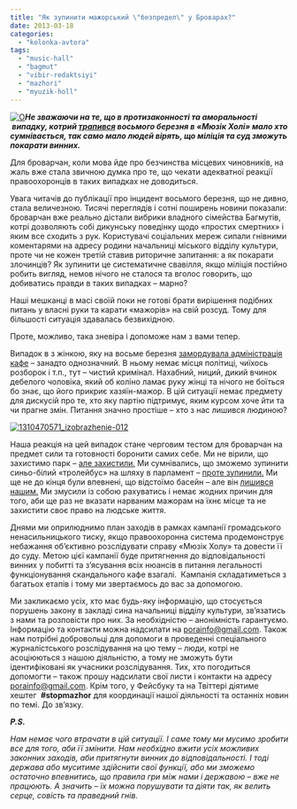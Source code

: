 ```yaml
---
title: "Як зупинити мажорський \"безпредел\" у Броварах?"
date: 2013-03-18
categories: 
  - "kolonka-avtora"
tags: 
  - "music-hall"
  - "bagmut"
  - "vibir-redaktsiyi"
  - "mazhori"
  - "myuzik-holl"
---
```


[![O](https://mpz.brovary.org/wp-content/uploads/2013/03/16010.jpg)](https://mpz.brovary.org/wp-content/uploads/2013/03/16010.jpg)_**Не зважаючи на те, що в протизаконності та аморальності  випадку, котрий [трапився](https://mpz.brovary.org/vosmogo-bereznya-ohorontsi-myuzik-holu-privitali-kliyentku-podviynim-perelomom-video/) восьмого березня в «Мюзік Холі» мало хто сумнівається, так само мало людей вірять, що міліція та суд зможуть покарати винних.**_

Для броварчан, коли мова йде про безчинства місцевих чиновників, на жаль вже стала звичною думка про те, що чекати адекватної реакції правоохоронців в таких випадках не доводиться.

Увага читачів до публікації про інцидент восьмого березня, що не дивно, стала величезною. Тисячі переглядів і сотні поширень новини показали: броварчан вже реально дістали вибрики владного сімейства Багмутів, котрі дозволяють собі дикунську поведінку щодо «простих смертних» і яким все сходить з рук. Користувачі соціальних мереж сипали гнівними коментарями на адресу родини начальниці міського відділу культури, проте чи не кожен третій ставив риторичне запитання: а як покарати злочинців? Як зупинити це систематичне свавілля, якщо міліція постійно робить вигляд, немов нічого не сталося та вголос говорить, що добиватись правди в таких випадках – марно?

Наші мешканці в масі своїй поки не готові брати вирішення подібних питань у власні руки та карати «мажорів» на свій розсуд. Тому для більшості ситуація здавалась безвихідною.

Проте, можливо, така зневіра і допоможе нам з вами тепер.

Випадок в з жінкою, яку на восьме березня [замордувала адміністрація кафе](https://mpz.brovary.org/vosmogo-bereznya-ohorontsi-myuzik-holu-privitali-kliyentku-podviynim-perelomom-video/) – занадто однозначний. В ньому немає місця політиці, чиїхось розборок і т.п., тут – чистий кримінал. Нахабний, ниций, дикий вчинок дебелого чоловіка, який об коліно ламає руку жінці та нічого не боїться бо знає, що його прикриє хазяїн-мажор. В цій ситуації немає предмету для дискусій про те, хто яку партію підтримує, яким курсом хоче йти та чи прагне змін. Питання значно простіше – хто з нас лишився людиною?

[![1310470571_izobrazhenie-012](https://mpz.brovary.org/wp-content/uploads/2013/03/1310470571_izobrazhenie-012.jpg)](https://mpz.brovary.org/wp-content/uploads/2013/03/1310470571_izobrazhenie-012.jpg)

Наша реакція на цей випадок стане черговим тестом для броварчан на предмет сили та готовності боронити самих себе. Ми не вірили, що захистимо парк – [але захистили.](https://mpz.brovary.org/peremoga/) Ми сумнівались, що зможемо зупинити синьо-білий «тролейбус» на шляху в парламент – [проте зупинили.](https://mpz.brovary.org/shho-i-treba-bulo-dovesti/) Ми ще не до кінця були впевнені, що відстоїмо басейн – але він [лишився нашим.](https://mpz.brovary.org/deputati-ne-riziknuli-zabrati-baseyn-u-brovarchan/) Ми змусили із собою рахуватись і немає жодних причин для того, аби ще раз не вказати нарваним мажорам на їхнє місце та не захистити своє право на людське життя.

Днями ми оприлюднимо план заходів в рамках кампанії громадського ненасильницького тиску, якщо правоохоронна система продемонструє небажання об’єктивно розслідувати справу «Мюзік Холу» та довести її до суду. Метою цієї кампанії буде притягнення до відповідальності винних у побитті та з’ясування всіх нюансів в питання легальності функціонування скандального кафе взагалі.  Кампанія складатиметься з багатьох етапів і тому ми звертаємось до вас за допомогою.

Ми закликаємо усіх, хто має будь-яку інформацію, що стосується порушень закону в закладі сина начальниці відділу культури, зв’язатись з нами та розповісти про них. За необхідністю – анонімність гарантуємо. Інформацію та контакти можна надсилати на [porainfo@gmail.com](mailto:porainfo@gmail.com). Також нам потрібні добровольці для допомоги в проведенні спеціального журналістського розслідування на цю тему – люди, котрі не асоціюються з нашою діяльністю, а тому не зможуть бути ідентифіковані як учасники розслідування. Тих, хто погодиться допомогти – також прошу надсилати свої листи і контакти на адресу [porainfo@gmail.com](mailto:porainfo@gmail.com). Крім того, у Фейсбуку та на Твіттері діятиме хештег  **#stopmazhor** для координації нашої діяльності та останніх новин по темі. До зв’язку.

**_P.S._**

_Нам немає чого втрачати в цій ситуації. І саме тому ми мусимо зробити все для того, аби її змінити. Нам необхідно вжити усіх можливих законних заходів, аби притягнути винних до відповідальності. І тоді держава або муситиме здійснити свої функції, або ми зможемо остаточно впевнитись, що правила гри між нами і державою – вже не працюють. А значить – їх можна порушувати та діяти так, як велить серце, совість та праведний гнів._
